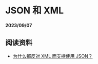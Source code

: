# JSON 和 XML

#### 2023/09/07

## 阅读资料

- [为什么都反对 XML 而支持使用 JSON？](https://www.zhihu.com/question/25636060)